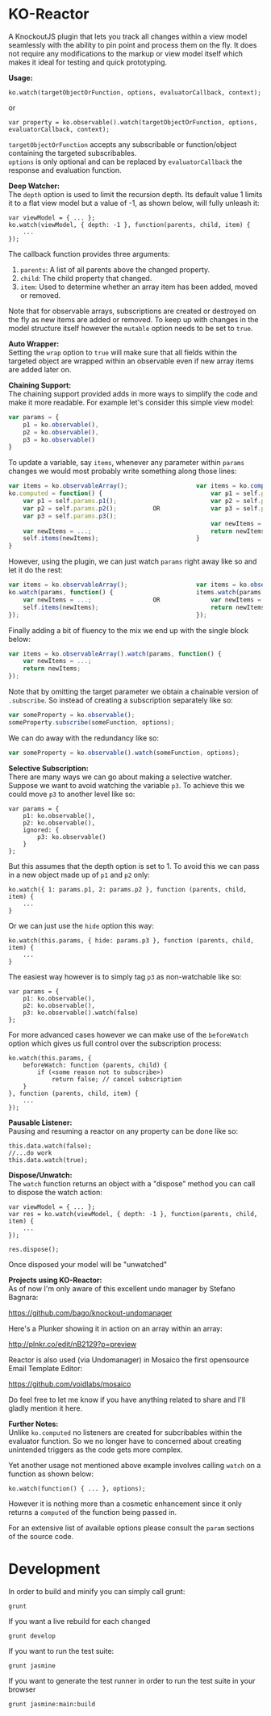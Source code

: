 KO-Reactor
===========

A KnockoutJS plugin that lets you track all changes within a view model seamlessly with the ability to pin point and process them on the fly. It does not require any modifications to the markup or view model itself which makes it ideal for testing and quick prototyping.

<b>Usage:</b>

    ko.watch(targetObjectOrFunction, options, evaluatorCallback, context);

or

    var property = ko.observable().watch(targetObjectOrFunction, options, evaluatorCallback, context);


```targetObjectOrFunction``` accepts any subscribable or function/object containing the targeted subscribables.<br/>
```options``` is only optional and can be replaced by ```evaluatorCallback``` the response and evaluation function.

<b>Deep Watcher:</b><br/>
The ```depth``` option is used to limit the recursion depth. Its default value 1 limits it to a flat view model but a value of -1, as shown below, will 
fully unleash it:

	var viewModel = { ... };
	ko.watch(viewModel, { depth: -1 }, function(parents, child, item) {
		...
	});

The callback function provides three arguments:<br/>
1. ```parents```: A list of all parents above the changed property.<br/>
2. ```child```: The child property that changed.<br/>
3. ```item```: Used to determine whether an array item has been added, moved or removed.

Note that for observable arrays, subscriptions are created or destroyed on the fly as new items are added or removed. 
To keep up with changes in the model structure itself however the ```mutable``` option needs to be set to ```true```.

<b>Auto Wrapper:</b><br/>
Setting the ```wrap``` option to ```true``` will make sure that all fields within the targeted object are wrapped within an observable even if new array items are added later on.

<b>Chaining Support:</b><br/>
The chaining support provided adds in more ways to simplify the code and make it more readable. For example let's consider this simple view model:
```js
var params = {
    p1 = ko.observable(),
    p2 = ko.observable(),
    p3 = ko.observable()
}
```
To update a variable, say ```items```, whenever any parameter within ```params``` changes we would most probably write something along those lines:
```js
var items = ko.observableArray();      	 	        var items = ko.computed(function() {
ko.computed = function() {             	    	        var p1 = self.params.p1();
    var p1 = self.params.p1();         	    	        var p2 = self.params.p2();
    var p2 = self.params.p2();         	OR	            var p3 = self.params.p3();
    var p3 = self.params.p3();         	         
														var newItems = ...;
    var newItems = ...;                     	        return newItems;
    self.items(newItems);               	        }
}                                       
```
However, using the plugin, we can just watch ```params``` right away like so and let it do the rest:
```js
var items = ko.observableArray();         	    	var items = ko.observableArray();
ko.watch(params, function() {              		    items.watch(params, function() {    
    var newItems = ...;                 OR   	    	var newItems = ...;                 
    self.items(newItems);                   	        return newItems;                    
});                                       	      	}); 
```
Finally adding a bit of fluency to the mix we end up with the single block below:
```js
var items = ko.observableArray().watch(params, function() {
    var newItems = ...;
    return newItems;    
});
```

Note that by omitting the target parameter we obtain a chainable version of ```.subscribe```. 
So instead of creating a subscription separately like so:
```js
var someProperty = ko.observable();
someProperty.subscribe(someFunction, options);
```
We can do away with the redundancy like so:
```js
var someProperty = ko.observable().watch(someFunction, options);
```

<b>Selective Subscription:</b><br/>
There are many ways we can go about making a selective watcher. Suppose we want to avoid watching the variable ```p3```. 
To achieve this we could move ```p3``` to another level like so:

    var params = {
        p1: ko.observable(),
        p2: ko.observable(),
        ignored: {
            p3: ko.observable() 
        }
    };

But this assumes that the depth option is set to 1. To avoid this we can pass in a new object made up of ```p1``` and ```p2``` only:

    ko.watch({ 1: params.p1, 2: params.p2 }, function (parents, child, item) {
        ...
    }

Or we can just use the ```hide``` option this way:

    ko.watch(this.params, { hide: params.p3 }, function (parents, child, item) {
        ...
    }

The easiest way however is to simply tag ```p3``` as non-watchable like so:

    var params = {
        p1: ko.observable(),
        p2: ko.observable(),
        p3: ko.observable().watch(false) 
    };

For more advanced cases however we can make use of the ```beforeWatch``` option which gives us full control over the subscription process:

    ko.watch(this.params, {
        beforeWatch: function (parents, child) {
            if (<some reason not to subscribe>)
                return false; // cancel subscription
        }
    }, function (parents, child, item) {
		...
    });

<b>Pausable Listener:</b><br/>
Pausing and resuming a reactor on any property can be done like so:

    this.data.watch(false);
    //...do work
    this.data.watch(true);

<b>Dispose/Unwatch:</b><br/>
The ```watch``` function returns an object with a "dispose" method you can call to dispose the watch action:

    var viewModel = { ... };
    var res = ko.watch(viewModel, { depth: -1 }, function(parents, child, item) {
        ...
    });

    res.dispose();

Once disposed your model will be "unwatched"<br/>

<b>Projects using KO-Reactor:</b><br/>
As of now I'm only aware of this excellent undo manager by Stefano Bagnara:

https://github.com/bago/knockout-undomanager

Here's a Plunker showing it in action on an array within an array:

http://plnkr.co/edit/nB2129?p=preview

Reactor is also used (via Undomanager) in Mosaico the first opensource Email Template Editor:

https://github.com/voidlabs/mosaico

Do feel free to let me know if you have anything related to share and I'll gladly mention it here.

<b>Further Notes:</b><br/>
Unlike ```ko.computed``` no listeners are created for subcribables within the evaluator function. 
So we no longer have to concerned about creating unintended triggers as the code gets more complex.

Yet another usage not mentioned above example involves calling ```watch``` on a function as shown below:

    ko.watch(function() { ... }, options);

However it is nothing more than a cosmetic enhancement since it only returns a ```computed``` of the function being passed in.

For an extensive list of available options please consult the ```param``` sections of the source code.

Development
===========

In order to build and minify you can simply call grunt:

    grunt

If you want a live rebuild for each changed

    grunt develop

If you want to run the test suite:

    grunt jasmine

If you want to generate the test runner in order to run the test suite in your browser

    grunt jasmine:main:build
